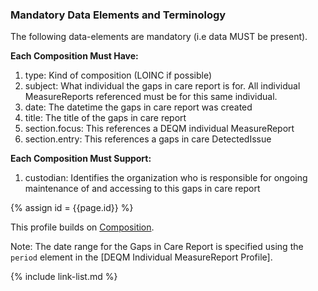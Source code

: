 
<!--Begin Generated Intro Tag (DO NOT REMOVE)-->
### Mandatory Data Elements and Terminology
The following data-elements are mandatory (i.e data MUST be present).

**Each Composition Must Have:**
1. type: Kind of composition (LOINC if possible)
2. subject: What individual the gaps in care report is for. All individual MeasureReports referenced must be for this same individual.
3. date: The datetime the gaps in care report was created
4. title: The title of the gaps in care report
5. section.focus: This references a DEQM individual MeasureReport
6. section.entry: This references a gaps in care DetectedIssue

**Each Composition Must Support:**
1. custodian: Identifies the organization who is responsible for ongoing maintenance of and accessing to this gaps in care report

<!--End Generated Intro (DO NOT REMOVE)-->
{% assign id = {{page.id}} %}

This profile builds on [Composition](https://www.hl7.org/fhir/composition.html).

Note:  The date range for the Gaps in Care Report is specified using the `period` element in the [DEQM Individual MeasureReport Profile].

<!-- ### Examples-->

<!--{% include list-simple-organizations.xhtml %} -->

{% include link-list.md %}
